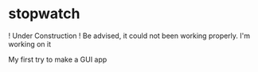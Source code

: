 # stopwatch
! Under Construction !
Be advised, it could not been working properly. I'm working on it

My first try to make a GUI app
